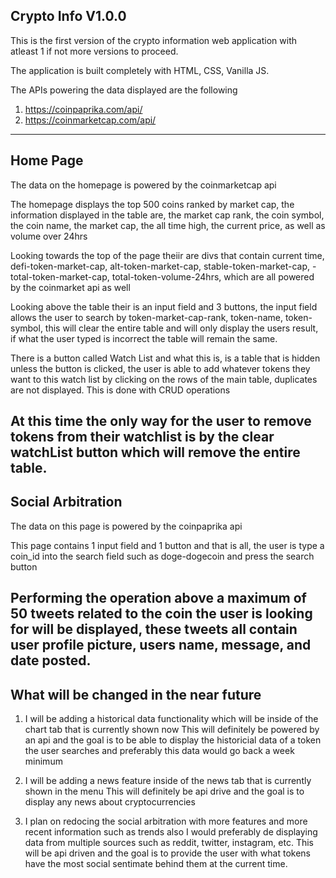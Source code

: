**Crypto Info V1.0.0** 
----------------------------------------------------------------------------------------
This is the first version of the crypto information web application with atleast 1 if not more versions to proceed.

The application is built completely with HTML, CSS, Vanilla JS. 

The APIs powering the data displayed are the following
  1. https://coinpaprika.com/api/
  2. https://coinmarketcap.com/api/
----------------------------------------------------------------------------------------
**Home Page**
-----------------------------------------------------------------------------------
The data on the homepage is powered by the coinmarketcap api

The homepage displays the top 500 coins ranked by market cap, the information displayed in the table are, the market cap rank, the coin symbol, the coin name, the market cap, the all time high, the current price, as well as volume over 24hrs

Looking towards the top of the page theiir are divs that contain current time, defi-token-market-cap, alt-token-market-cap, stable-token-market-cap, -total-token-market-cap, total-token-volume-24hrs, which are all powered by the coinmarket api as well

Looking above the table their is an input field and 3 buttons, the input field allows the user to search by token-market-cap-rank, token-name, token-symbol, this will clear the entire table and will only display the users result, if what the user typed is incorrect the table will remain the same. 

There is a button called Watch List and what this is, is a table that is hidden unless the button is clicked, the user is able to add whatever tokens they want to this watch list by clicking on the rows of the main table, duplicates are not displayed. This is done with CRUD operations

At this time the only way for the user to remove tokens from their watchlist is by the clear watchList button which will remove the entire table.
-------------------------------------------------------------------------------------------------------------------------------------------------------------------------------------------------------------------------------------------------------------------------------------------------------------
**Social Arbitration**
----------------------------------------------------------------------------------
The data on this page is powered by the coinpaprika api

This page contains 1 input field and 1 button and that is all, the user is type a coin_id into the search field such as doge-dogecoin and press the search button

Performing the operation above a maximum of 50 tweets related to the coin the user is looking for will be displayed, these tweets all contain user profile picture, users name, message, and date posted. 
--------------------------------------------------------------------------------------------------------------------------------------------------------------------------------------------------------------------
**What will be changed in the near future**
-------------------------------------------------------------------------
  1. I will be adding a historical data functionality which will be inside of the chart tab that is currently shown now
     This will definitely be powered by an api and the goal is to be able to display the historicial data of a token the user searches and preferably this data would go back a week minimum
     
  2. I will be adding a news feature inside of the news tab that is currently shown in the menu
    This will definitely be api drive and the goal is to display any news about cryptocurrencies
    
  3. I plan on redocing the social arbitration with more features and more recent information such as trends also I would preferably de displaying data from multiple sources such as reddit, twitter, instagram, etc.
    This will be api driven and the goal is to provide the user with what tokens have the most social sentimate behind them at the current time. 
 
